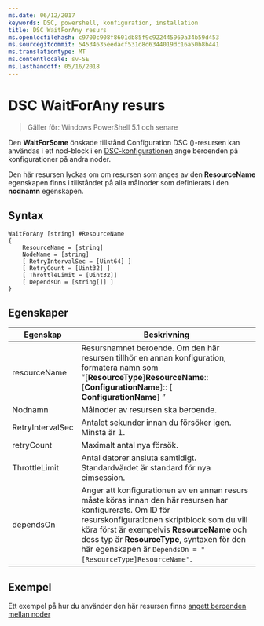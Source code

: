 ```yaml
---
ms.date: 06/12/2017
keywords: DSC, powershell, konfiguration, installation
title: DSC WaitForAny resurs
ms.openlocfilehash: c9700c908f8601db85f9c922445969a34b59d453
ms.sourcegitcommit: 54534635eedacf531d8d6344019dc16a50b8b441
ms.translationtype: MT
ms.contentlocale: sv-SE
ms.lasthandoff: 05/16/2018
---
```

# <a name="dsc-waitforany-resource"></a>DSC WaitForAny resurs

> Gäller för: Windows PowerShell 5.1 och senare

Den **WaitForSome** önskade tillstånd Configuration DSC ()-resursen kan användas i ett nod-block i en [DSC-konfigurationen](configurations.md) ange beroenden på konfigurationer på andra noder.

Den här resursen lyckas om om resursen som anges av den **ResourceName** egenskapen finns i tillståndet på alla målnoder som definierats i den **nodnamn** egenskapen.


## <a name="syntax"></a>Syntax

```
WaitForAny [string] #ResourceName
{
    ResourceName = [string]
    NodeName = [string]
    [ RetryIntervalSec = [Uint64] ]
    [ RetryCount = [Uint32] ]
    [ ThrottleLimit = [Uint32]]
    [ DependsOn = [string[]] ]
}
```

## <a name="properties"></a>Egenskaper

|  Egenskap  |  Beskrivning   |
|---|---|
| resourceName| Resursnamnet beroende. Om den här resursen tillhör en annan konfiguration, formatera namn som ”[__ResourceType__]__ResourceName__:: [__ConfigurationName__]:: [ __ConfigurationName__] ”|
| Nodnamn| Målnoder av resursen ska beroende.|
| RetryIntervalSec| Antalet sekunder innan du försöker igen. Minsta är 1.|
| retryCount| Maximalt antal nya försök.|
| ThrottleLimit| Antal datorer ansluta samtidigt. Standardvärdet är standard för nya cimsession.|
| dependsOn | Anger att konfigurationen av en annan resurs måste köras innan den här resursen har konfigurerats. Om ID för resurskonfigurationen skriptblock som du vill köra först är exempelvis __ResourceName__ och dess typ är __ResourceType__, syntaxen för den här egenskapen är `DependsOn = "[ResourceType]ResourceName"`.|


## <a name="example"></a>Exempel

Ett exempel på hur du använder den här resursen finns [angett beroenden mellan noder](crossNodeDependencies.md)